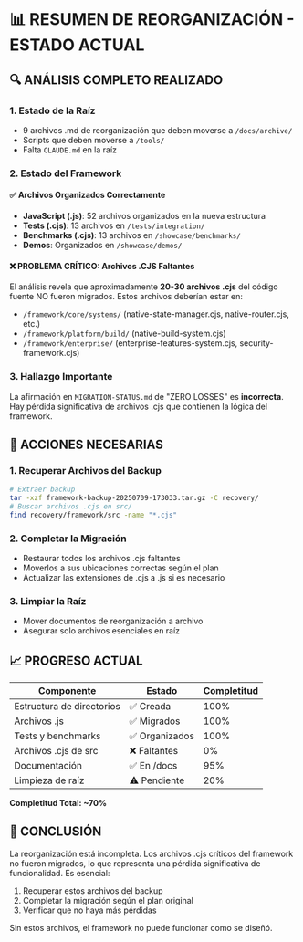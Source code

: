 # 📊 RESUMEN DE REORGANIZACIÓN - ESTADO ACTUAL

## 🔍 ANÁLISIS COMPLETO REALIZADO

### **1. Estado de la Raíz**
- 9 archivos .md de reorganización que deben moverse a `/docs/archive/`
- Scripts que deben moverse a `/tools/`
- Falta `CLAUDE.md` en la raíz

### **2. Estado del Framework**

#### ✅ **Archivos Organizados Correctamente**
- **JavaScript (.js)**: 52 archivos organizados en la nueva estructura
- **Tests (.cjs)**: 13 archivos en `/tests/integration/`
- **Benchmarks (.cjs)**: 13 archivos en `/showcase/benchmarks/`
- **Demos**: Organizados en `/showcase/demos/`

#### ❌ **PROBLEMA CRÍTICO: Archivos .CJS Faltantes**
El análisis revela que aproximadamente **20-30 archivos .cjs** del código fuente NO fueron migrados. Estos archivos deberían estar en:
- `/framework/core/systems/` (native-state-manager.cjs, native-router.cjs, etc.)
- `/framework/platform/build/` (native-build-system.cjs)
- `/framework/enterprise/` (enterprise-features-system.cjs, security-framework.cjs)

### **3. Hallazgo Importante**
La afirmación en `MIGRATION-STATUS.md` de "ZERO LOSSES" es **incorrecta**. Hay pérdida significativa de archivos .cjs que contienen la lógica del framework.

## 🎯 ACCIONES NECESARIAS

### **1. Recuperar Archivos del Backup**
```bash
# Extraer backup
tar -xzf framework-backup-20250709-173033.tar.gz -C recovery/
# Buscar archivos .cjs en src/
find recovery/framework/src -name "*.cjs"
```

### **2. Completar la Migración**
- Restaurar todos los archivos .cjs faltantes
- Moverlos a sus ubicaciones correctas según el plan
- Actualizar las extensiones de .cjs a .js si es necesario

### **3. Limpiar la Raíz**
- Mover documentos de reorganización a archivo
- Asegurar solo archivos esenciales en raíz

## 📈 PROGRESO ACTUAL

| Componente | Estado | Completitud |
|------------|--------|-------------|
| Estructura de directorios | ✅ Creada | 100% |
| Archivos .js | ✅ Migrados | 100% |
| Tests y benchmarks | ✅ Organizados | 100% |
| Archivos .cjs de src | ❌ Faltantes | 0% |
| Documentación | ✅ En /docs | 95% |
| Limpieza de raíz | ⚠️ Pendiente | 20% |

**Completitud Total: ~70%**

## 🚨 CONCLUSIÓN

La reorganización está incompleta. Los archivos .cjs críticos del framework no fueron migrados, lo que representa una pérdida significativa de funcionalidad. Es esencial:

1. Recuperar estos archivos del backup
2. Completar la migración según el plan original
3. Verificar que no haya más pérdidas

Sin estos archivos, el framework no puede funcionar como se diseñó.